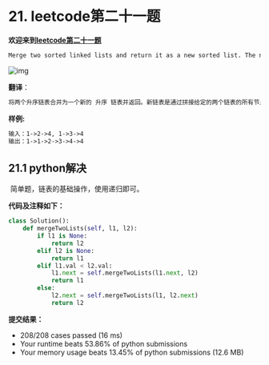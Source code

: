 # 21. leetcode第二十一题

**欢迎来到[leetcode第二十一题](https://leetcode-cn.com/problems/merge-two-sorted-lists/)**

```markdown
Merge two sorted linked lists and return it as a new sorted list. The new list should be made by splicing together the nodes of the first two lists.
```

![img](https://assets.leetcode.com/uploads/2020/10/03/merge_ex1.jpg)

**翻译**：

```markdown
将两个升序链表合并为一个新的 升序 链表并返回。新链表是通过拼接给定的两个链表的所有节点组成的。 
```

**样例:**

```markdown
输入：1->2->4, 1->3->4
输出：1->1->2->3->4->4
```

## 21.1 python解决	

​        简单题，链表的基础操作，使用递归即可。

**代码及注释如下：**

```python
class Solution():
    def mergeTwoLists(self, l1, l2):
        if l1 is None:
            return l2
        elif l2 is None:
            return l1
        elif l1.val < l2.val:
            l1.next = self.mergeTwoLists(l1.next, l2)
            return l1
        else:
            l2.next = self.mergeTwoLists(l1, l2.next)
            return l2
```

**提交结果：**

- 208/208 cases passed (16 ms)
- Your runtime beats 53.86% of python submissions
- Your memory usage beats 13.45% of python submissions (12.6 MB)

